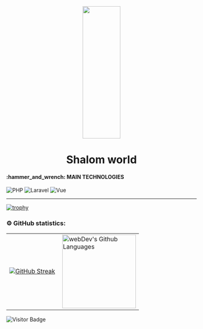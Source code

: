 <div id="header" align="center">
  <img src="https://media3.giphy.com/media/v1.Y2lkPTc5MGI3NjExY3NlcHlxcHY4Z3VoNWkyMG56cGlrZ2J0YmdleWo0djJnY3drbWgyMCZlcD12MV9naWZzX3NlYXJjaCZjdD1n/L3bj6t3opdeNddYCyl/200.webp" width="100" height="350"/>
  <h1 align="center">Shalom world</h1>
</div>

<h4>:hammer_and_wrench: MAIN TECHNOLOGIES</h4>

<div>
  <a>
    <img src="https://img.shields.io/badge/php-%23777BB4.svg?style=for-the-badge&logo=PHP&logoColor=black" alt="PHP"/>
  </a>
  <a>
    <img src="https://img.shields.io/badge/laravel-white.svg?style=for-the-badge&logo=Laravel&logoColor=orange" alt="Laravel"/>
  </a>
  <a>
    <img src="https://img.shields.io/badge/vue-green.svg?style=for-the-badge" alt="Vue"/>
  </a>
</div>

---

[![trophy](https://github-profile-trophy.vercel.app/?username=chokoladis)](https://github.com/ryo-ma/github-profile-trophy)

### ⚙️ GitHub statistics:

<table>
  <tr>
    <td>
      <a href="https://git.io/streak-stats"><img src="https://github-readme-streak-stats.herokuapp.com?user=chokoladis&theme=transparent&border_radius=4&date_format=j%20M%5B%20Y%5D" alt="GitHub Streak" /></a>
    </td>
    <td>
      <img height="195px" align="right" alt="webDev's Github Languages" src="https://github-readme-stats-sigma-five.vercel.app/api/top-langs/?username=chokoladis&layout=compact&theme=vision-friendly-dark" />
    </td>
  </tr>
</table>

![Visitor Badge](https://visitor-badge.laobi.icu/badge?page_id=chokoladis)
<!--
**chokoladis/chokoladis** is a ✨ _special_ ✨ repository because its `README.md` (this file) appears on your GitHub profile.

Here are some ideas to get you started:

- 🔭 I’m currently working on ...
- 🌱 I’m currently learning ...
- 👯 I’m looking to collaborate on ...
- 🤔 I’m looking for help with ...
- 💬 Ask me about ...
- 📫 How to reach me: ...
- 😄 Pronouns: ...
- ⚡ Fun fact: ...
-->
